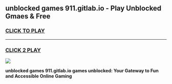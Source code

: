 
## unblocked games 911.gitlab.io - Play Unblocked Gmaes & Free
<h3>
<a href="https://news.freeplayer.one?title=unblocked_games_911.gitlab.io&ref=23F">CLICK TO PLAY</a></h3>
<hr>

<h3>
<a href="https://news.freeplayer.one?title=unblocked_games_911.gitlab.io&ref=23F">CLICK 2 PLAY</a>
  
</h3>

<a href="https://news.freeplayer.one?title=unblocked_games_911.gitlab.io&ref=23F/"><img src="https://clearcache.store/games.png"></a>


**unblocked games 911.gitlab.io games unblocked: Your Gateway to Fun and Accessible Online Gaming**
